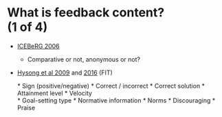 # What is feedback content? <br> (1 of 4)
* [ICEBeRG 2006](https://implementationscience.biomedcentral.com/articles/10.1186/1748-5908-1-4)
    * Comparative or not, anonymous or not?
* [Hysong et al 2009](https://www.ncbi.nlm.nih.gov/pubmed/19194332) and [2016](https://www.ncbi.nlm.nih.gov/pubmed/27288054) (FIT)

  <div style="text-align: left; float: left;">
  * Sign (positive/negative)
  * Correct / incorrect
  * Correct solution
  * Attainment level
  * Velocity
  </div>
  <div style="text-align: left; float: right;">
  * Goal-setting type
  * Normative information
  * Norms
  * Discouraging
  * Praise
  </div>
